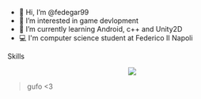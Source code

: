 - 👋 Hi, I’m @fedegar99
- 👀 I’m interested in game devlopment
- 🌱 I’m currently learning Android, c++ and Unity2D
- 💻 I'm computer science student at Federico II Napoli

<h> Skills <h>
<p align="center">
  <a href="https://skillicons.dev">
    <img src="https://skillicons.dev/icons?i=unity,godot,java,cpp,cs,lua,py,linux,discord,postgres,docker,figma,gcp,aws,idea,androidstudio,blender,raspberrypi,arduino,ps,pr" />
  </a>
</p>

>gufo <3

<!---
https://github.com/fedegar99
- 📫 How to reach me ...
fedegar99/fedegar99 is a ✨ special ✨ repository because its `README.md` (this file) appears on your GitHub profile.
You can click the Preview link to take a look at your changes.
--->
